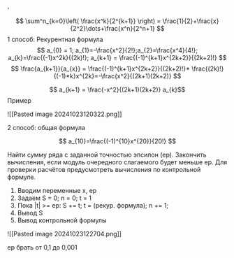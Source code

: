 '$$
\sum^n_{k=0}\left( \frac{x^k}{2^{k+1}} \right) = \frac{1}{2}+\frac{x}{2^2}\dots+\frac{x^n}{2^n+1}
$$
1 способ: Рекурентная формула
$$
a_{0} = 1; a_{1}=-\frac{x^2}{2!};a_{2}=\frac{x^4}{4!}; a_{k}=\frac{(-1)x^2k}{(2k)!}; a_{k+1} = \frac{(-1)^{k+1}x^{2k+2}}{(2k+2)!}
$$
$$
\frac{a_{k+1}}{a_{x}} = \frac{(-1)^{k+1}x^{2k+2}}{(2k+2)!}* \frac{(2k)!}{(-1)*k}x^{2k}=-\frac{x^2}{(2k+1)(2k+2)}
$$

$$
a_{k+1} = \frac{-x^2}{(2k+1)(2k+2)}
a_{k}$$
Пример

![[Pasted image 20241023120322.png]]



2 способ: общая формула

$$
a_{10}=\frac{(-1)^{10}x^{20}}{20!}
$$


Найти сумму ряда с заданной точностью эпсилон (ep). Закончить вычисления, если модуль очередного слагаемого будет меньше ep. Для проверки расчётов предусмотреть вычисления по контрольной формуле. 

1. Вводим переменные x, ep
2. Задаем S = 0; n = 0; t = 1
3. Пока |t| >= ep: S += t; t = (рекур. формула); n += 1;
4. Вывод S
5. Вывод контрольной формулы 

![[Pasted image 20241023122704.png]]

ep брать от 0,1 до 0,001